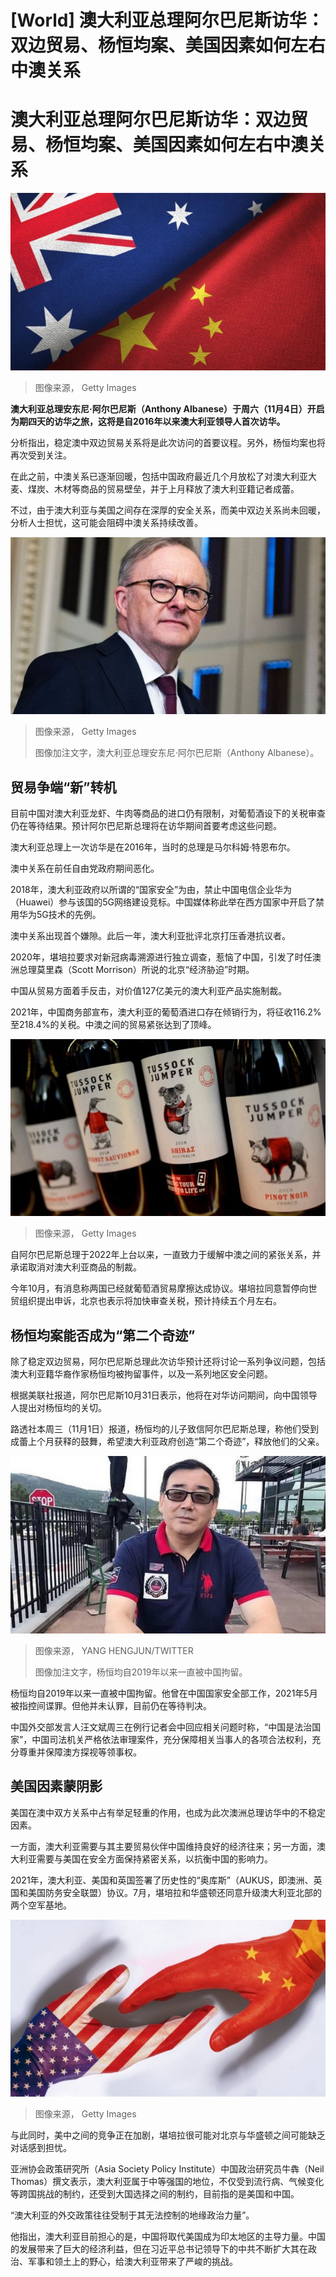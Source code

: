 # [World] 澳大利亚总理阿尔巴尼斯访华：双边贸易、杨恒均案、美国因素如何左右中澳关系

#  澳大利亚总理阿尔巴尼斯访华：双边贸易、杨恒均案、美国因素如何左右中澳关系


![中澳国旗](_131409937_whatsubject.jpg)

> 图像来源，  Getty Images

**澳大利亚总理安东尼·阿尔巴尼斯（Anthony Albanese）于周六（11月4日）开启为期四天的访华之旅，这将是自2016年以来澳大利亚领导人首次访华。**

分析指出，稳定澳中双边贸易关系将是此次访问的首要议程。另外，杨恒均案也将再次受到关注。

在此之前，中澳关系已逐渐回暖，包括中国政府最近几个月放松了对澳大利亚大麦、煤炭、木材等商品的贸易壁垒，并于上月释放了澳大利亚籍记者成蕾。

不过，由于澳大利亚与美国之间存在深厚的安全关系，而美中双边关系尚未回暖，分析人士担忧，这可能会阻碍中澳关系持续改善。

![澳大利亚总理安东尼·阿尔巴尼斯（Anthony Albanese）](_131409938_whatsubject.jpg)

> 图像来源，  Getty Images
>
> 图像加注文字，澳大利亚总理安东尼·阿尔巴尼斯（Anthony Albanese）。

##  贸易争端“新”转机

目前中国对澳大利亚龙虾、牛肉等商品的进口仍有限制，对葡萄酒设下的关税审查仍在等待结果。预计阿尔巴尼斯总理将在访华期间首要考虑这些问题。

澳大利亚总理上一次访华是在2016年，当时的总理是马尔科姆·特恩布尔。

澳中关系在前任自由党政府期间恶化。

2018年，澳大利亚政府以所谓的“国家安全”为由，禁止中国电信企业华为（Huawei）参与该国的5G网络建设竞标。中国媒体称此举在西方国家中开启了禁用华为5G技术的先例。

澳中关系出现首个嫌隙。此后一年，澳大利亚批评北京打压香港抗议者。

2020年，堪培拉要求对新冠病毒溯源进行独立调查，惹恼了中国，引发了时任澳洲总理莫里森（Scott Morrison）所说的北京“经济胁迫”时期。

中国从贸易方面着手反击，对价值127亿美元的澳大利亚产品实施制裁。

2021年，中国商务部宣布，澳大利亚的葡萄酒进口存在倾销行为，将征收116.2%至218.4%的关税。中澳之间的贸易紧张达到了顶峰。

![澳大利亚红酒](_131409943_gettyimages-1230269404.jpg)

> 图像来源，  Getty Images

自阿尔巴尼斯总理于2022年上台以来，一直致力于缓解中澳之间的紧张关系，并承诺取消对澳大利亚商品的制裁。

今年10月，有消息称两国已经就葡萄酒贸易摩擦达成协议。堪培拉同意暂停向世贸组织提出申诉，北京也表示将加快审查关税，预计持续五个月左右。

##  杨恒均案能否成为“第二个奇迹”

除了稳定双边贸易，阿尔巴尼斯总理此次访华预计还将讨论一系列争议问题，包括澳大利亚籍华裔作家杨恒均被拘留事件，以及一系列地区安全问题。

根据美联社报道，阿尔巴尼斯10月31日表示，他将在对华访问期间，向中国领导人提出对杨恒均的关切。

路透社本周三（11月1日）报道，杨恒均的儿子致信阿尔巴尼斯总理，称他们受到成蕾上个月获释的鼓舞，希望澳大利亚政府创造“第二个奇迹”，释放他们的父亲。

![杨恒均](_105304172_dkw3dluuwaama3d.jpg)

> 图像来源，  YANG HENGJUN/TWITTER
>
> 图像加注文字，杨恒均自2019年以来一直被中国拘留。

杨恒均自2019年以来一直被中国拘留。他曾在中国国家安全部工作，2021年5月被指控间谍罪。但他并未认罪，目前仍在等待判决。

中国外交部发言人汪文斌周三在例行记者会中回应相关问题时称，“中国是法治国家”，中国司法机关严格依法审理案件，充分保障相关当事人的各项合法权利，充分尊重并保障澳方探视等领事权。

##  美国因素蒙阴影

美国在澳中双方关系中占有举足轻重的作用，也成为此次澳洲总理访华中的不稳定因素。

一方面，澳大利亚需要与其主要贸易伙伴中国维持良好的经济往来；另一方面，澳大利亚需要与美国在安全方面保持紧密关系，以抗衡中国的影响力。

2021年，澳大利亚、美国和英国签署了历史性的“奥库斯”（AUKUS，即澳洲、英国和美国防务安全联盟）协议。7月，堪培拉和华盛顿还同意升级澳大利亚北部的两个空军基地。

![中美关系](_129860681_gettyimages-1176356847.jpg)

> 图像来源，  Getty Images

与此同时，美中之间的竞争正在加剧，堪培拉很可能对北京与华盛顿之间可能缺乏对话感到担忧。

亚洲协会政策研究所（Asia Society Policy Institute）中国政治研究员牛犇（Neil Thomas）撰文表示，澳大利亚属于中等强国的地位，不仅受到流行病、气候变化等跨国挑战的制约，还受到大国选择之间的制约，目前指的是美国和中国。

“澳大利亚的外交政策往往受制于其无法控制的地缘政治力量”。

他指出，澳大利亚目前担心的是，中国将取代美国成为印太地区的主导力量。中国的发展带来了巨大的经济利益，但在习近平总书记领导下的中共不断扩大其在政治、军事和领土上的野心，给澳大利亚带来了严峻的挑战。


